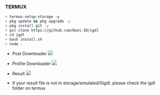 ### TERMUX
```bash
> termux-setup-storage -y
> pkg update && pkg upgrade -y
> pkg install git -y
> git clone https://github.com/Dani-ID/igdl
> cd igdl
> bash install.sh
> node .
```

 + Post Downloader
![](https://i.ibb.co/tZCBjKW/IMG-20211123-135120.jpg)

 + Profile Downloader
![](https://i.ibb.co/pv4hvRy/IMG-20211123-135012.jpg)

 + Result
![](https://i.ibb.co/Cm88TsS/IMG-20211123-135150.jpg)

 + If your result file is not in storage/emulated/0igdl, please check the igdl folder on termux
